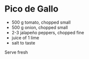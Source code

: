 Pico de Gallo
=============

- 500 g tomato, chopped small
- 500 g onion, chopped small
- 2-3 jalapeño peppers, chopped fine
- juice of 1 lime
- salt to taste

Serve fresh
